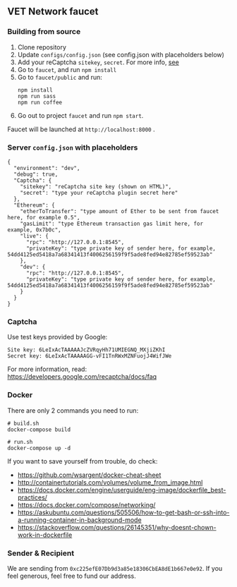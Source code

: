 ## VET Network faucet

### Building from source

1. Clone repository
2. Update `configs/config.json` (see config.json with placeholders below)
3. Add your reCaptcha `sitekey`, `secret`. For more info, [see](https://developers.google.com/recaptcha/docs/verify?hl=ru)
4. Go to `faucet`, and run `npm install`
5. Go to `faucet/public` and run:
    ```
    npm install
    npm run sass
    npm run coffee
    ```
6. Go out to project `faucet` and run `npm start`.

Faucet will be launched at `http://localhost:8000` .

### Server `config.json` with placeholders

```
{
  "environment": "dev",
  "debug": true,
  "Captcha": {
    "sitekey": "reCaptcha site key (shown on HTML)",
    "secret": "type your reCaptcha plugin secret here"
  },
  "Ethereum": {
    "etherToTransfer": "type amount of Ether to be sent from faucet here, for example 0.5",
    "gasLimit": "type Ethereum transaction gas limit here, for example, 0x7b0c",
    "live": {
      "rpc": "http://127.0.0.1:8545",
      "privateKey": "type private key of sender here, for example, 54dd4125ed5418a7a68341413f4006256159f9f5ade8fed94e82785ef59523ab"
    },
    "dev": {
      "rpc": "http://127.0.0.1:8545",
      "privateKey": "type private key of sender here, for example, 54dd4125ed5418a7a68341413f4006256159f9f5ade8fed94e82785ef59523ab"
    }
  }
}
```

### Captcha

Use test keys provided by Google:

```
Site key: 6LeIxAcTAAAAAJcZVRqyHh71UMIEGNQ_MXjiZKhI
Secret key: 6LeIxAcTAAAAAGG-vFI1TnRWxMZNFuojJ4WifJWe
```

For more information, read: https://developers.google.com/recaptcha/docs/faq

### Docker

There are only 2 commands you need to run:

```
# build.sh
docker-compose build
```

```
# run.sh
docker-compose up -d
```

If you want to save yourself from trouble, do check:

* https://github.com/wsargent/docker-cheat-sheet
* http://containertutorials.com/volumes/volume_from_image.html
* https://docs.docker.com/engine/userguide/eng-image/dockerfile_best-practices/
* https://docs.docker.com/compose/networking/
* https://askubuntu.com/questions/505506/how-to-get-bash-or-ssh-into-a-running-container-in-background-mode
* https://stackoverflow.com/questions/26145351/why-doesnt-chown-work-in-dockerfile

### Sender & Recipient

We are sending from `0xc225efE07Db9d3a85e18306CbEA8dE1b667e0e92`. If you feel generous, feel free to fund our address.
